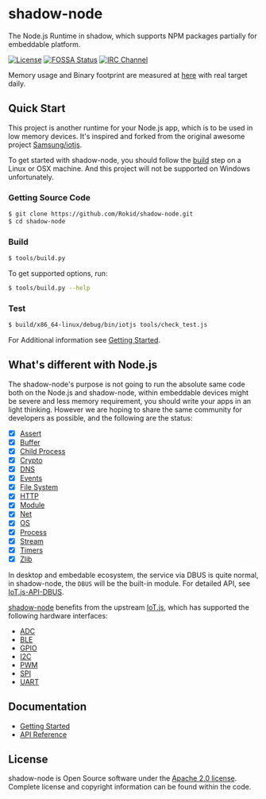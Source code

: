 # shadow-node

The Node.js Runtime in shadow, which supports NPM packages partially for embeddable platform.

[![License](https://img.shields.io/badge/licence-Apache%202.0-brightgreen.svg?style=flat)](LICENSE)
[![FOSSA Status](https://app.fossa.io/api/projects/git%2Bgithub.com%2FRokid%2Fshadow-node.svg?type=shield)](https://app.fossa.io/projects/git%2Bgithub.com%2FRokid%2Fshadow-node?ref=badge_shield)
[![IRC Channel](https://img.shields.io/badge/chat-on%20freenode-brightgreen.svg)](https://kiwiirc.com/client/irc.freenode.net/#shadow-node)

Memory usage and Binary footprint are measured at [here](https://samsung.github.io/js-remote-test) with real target daily.

## Quick Start

This project is another runtime for your Node.js app, which is to be used in low memory devices. It's inspired and forked
from the original awesome project [Samsung/iotjs][].

To get started with shadow-node, you should follow the [build](#Build) step on a Linux or OSX machine. And this project 
will not be supported on Windows unfortunately.

### Getting Source Code

```sh
$ git clone https://github.com/Rokid/shadow-node.git
$ cd shadow-node
```

### Build

```sh
$ tools/build.py
```

To get supported options, run:

```sh
$ tools/build.py --help
```

### Test

```sh
$ build/x86_64-linux/debug/bin/iotjs tools/check_test.js
```

For Additional information see [Getting Started](docs/Getting-Started.md).

## What's different with Node.js

The shadow-node's purpose is not going to run the absolute same code both on the Node.js and shadow-node,
within embeddable devices might be severe and less memory requirement, you should write your apps in an light
thinking. However we are hoping to share the same community for developers as possible, and the following
are the status:

- [x] [Assert](docs/api/IoT.js-API-Assert.md)
- [x] [Buffer](docs/api/IoT.js-API-Buffer.md)
- [x] [Child Process](docs/api/IoT.js-API-Child-Process.md)
- [x] [Crypto](docs/api/IoT.js-API-Crypto.md)
- [x] [DNS](docs/api/IoT.js-API-DNS.md)
- [x] [Events](docs/api/IoT.js-API-Events.md)
- [x] [File System](docs/api/IoT.js-API-File-System.md)
- [x] [HTTP](docs/api/IoT.js-API-HTTP.md)
- [x] [Module](docs/api/IoT.js-API-Module.md)
- [x] [Net](docs/api/IoT.js-API-Net.md)
- [x] [OS](docs/api/IoT.js-API-OS.md)
- [x] [Process](docs/api/IoT.js-API-Process.md)
- [x] [Stream](docs/api/IoT.js-API-Stream.md)
- [x] [Timers](docs/api/IoT.js-API-Timers.md)
- [x] [Zlib](docs/api/IoT.js-API-Zlib.md)

In desktop and embedable ecosystem, the service via DBUS is quite normal, in shadow-node, the `DBUS`
will be the built-in module. For detailed API, see [IoT.js-API-DBUS](docs/api/IoT.js-API-DBUS.md).

[shadow-node][] benefits from the upstream [IoT.js][], which has supported the following hardware
interfaces:

- [ADC](IoT.js-API-ADC.md)
- [BLE](IoT.js-API-BLE.md)
- [GPIO](IoT.js-API-GPIO.md)
- [I2C](IoT.js-API-I2C.md)
- [PWM](IoT.js-API-PWM.md)
- [SPI](IoT.js-API-SPI.md)
- [UART](IoT.js-API-UART.md)

## Documentation

- [Getting Started](docs/Getting-Started.md)
- [API Reference](docs/api/IoT.js-API-reference.md)

## License

shadow-node is Open Source software under the [Apache 2.0 license][].
Complete license and copyright information can be found within the code.

[shadow-node]: https://github.com/Rokid/shadow-node
[Iot.js]: https://github.com/Samsung/iotjs
[Samsung/iotjs]: https://github.com/Samsung/iotjs
[Apache 2.0 license]: https://www.apache.org/licenses/LICENSE-2.0